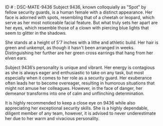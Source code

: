 ID # : DSC-MATE-9436
Subject 9436, known colloquially as "Spot" by fellow security guards, is a human female with a distinct appearance. Her face is adorned with spots, resembling that of a cheetah or leopard, which serve as her most noticeable facial feature. But what truly sets her apart are her eyes, which resemble those of a clown with piercing blue lights that seem to glitter in the shadows.

She stands at a height of 5'7 inches with a lithe and athletic build. Her hair is green and unkempt, as though it hasn't been arranged in weeks. Distinguishing her further are her green cross earrings that hang from her elven ears.

Subject 9436’s personality is unique and vibrant. Her energy is contagious as she is always eager and enthusiastic to take on any task, but most especially when it comes to her role as a security guard. Her exuberance often leads her to become overeager, resulting in humorous situations that might not amuse her colleagues. However, in the face of danger, her demeanor transforms into one of calm and unflinching determination.

It is highly recommended to keep a close eye on 9436 while also appreciating her exceptional security skills. She is a highly dependable, diligent member of any team, however, it is advised to never underestimate her due to her warm and vivacious personality.